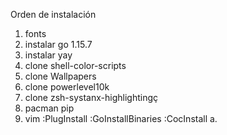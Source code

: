 Orden de instalación

1. fonts
2. instalar go 1.15.7
3. instalar yay
4. clone shell-color-scripts
5. clone Wallpapers
6. clone powerlevel10k
7. clone zsh-systanx-highlightingç
8. pacman pip
9. vim :PlugInstall :GoInstallBinaries :CocInstall
a. 
